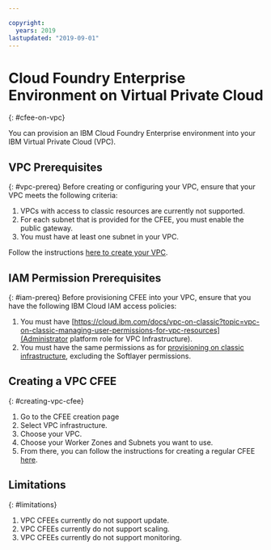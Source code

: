 ```yaml
---

copyright:
  years: 2019
lastupdated: "2019-09-01"
---
```


# Cloud Foundry Enterprise Environment on Virtual Private Cloud
{: #cfee-on-vpc}

You can provision an IBM Cloud Foundry Enterprise environment into your IBM Virtual Private Cloud (VPC).

## VPC Prerequisites
{: #vpc-prereq}
Before creating or configuring your VPC, ensure that your VPC meets the following criteria:
1. VPCs with access to classic resources are currently not supported.
1. For each subnet that is provided for the CFEE, you must enable the public gateway.
1. You must have at least one subnet in your VPC.

Follow the instructions [here to create your VPC](https://cloud.ibm.com/docs/vpc-on-classic?topic=vpc-on-classic-getting-started).

## IAM Permission Prerequisites
{: #iam-prereq}
Before provisioning CFEE into your VPC, ensure that you have the following IBM Cloud IAM access policies:
1. You must have [https://cloud.ibm.com/docs/vpc-on-classic?topic=vpc-on-classic-managing-user-permissions-for-vpc-resources](Administrator platform role for VPC Infrastructure).
1. You must have the same permissions as for [provisioning on classic infrastructure](cloud-foundry-permissions), excluding the Softlayer permissions.

## Creating a VPC CFEE
{: #creating-vpc-cfee}
1. Go to the CFEE creation page
1. Select VPC infrastructure.
1. Choose your VPC.
1. Choose your Worker Zones and Subnets you want to use.
1. From there, you can follow the instructions for creating a regular CFEE [here](cloud-foundry-create-environment).

## Limitations
{: #limitations}
1. VPC CFEEs currently do not support update.
1. VPC CFEEs currently do not support scaling.
1. VPC CFEEs currently do not support monitoring.
